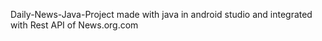 Daily-News-Java-Project
made with java in android studio and integrated with Rest API of News.org.com
